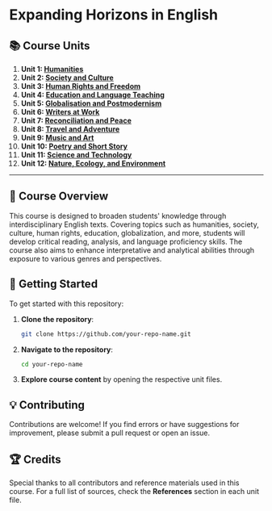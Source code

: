 # Expanding Horizons in English  

## 📚 Course Units  

1. **Unit 1: [Humanities](Unit-1_Humanities.md)**  
2. **Unit 2: [Society and Culture](Unit-2_Society_and_Culture.md)**  
3. **Unit 3: [Human Rights and Freedom](unit-3.md)**  
4. **Unit 4: [Education and Language Teaching](unit-4.md)**  
5. **Unit 5: [Globalisation and Postmodernism](unit-5.md)**  
6. **Unit 6: [Writers at Work](unit-6.md)**  
7. **Unit 7: [Reconciliation and Peace](unit-7.md)**  
8. **Unit 8: [Travel and Adventure](unit-8.md)**  
9. **Unit 9: [Music and Art](unit-9.md)**  
10. **Unit 10: [Poetry and Short Story](unit-10.md)**  
11. **Unit 11: [Science and Technology](unit-11.md)**  
12. **Unit 12: [Nature, Ecology, and Environment](unit-12.md)**  

---  

## 📖 Course Overview  
This course is designed to broaden students' knowledge through interdisciplinary English texts. Covering topics such as humanities, society, culture, human rights, education, globalization, and more, students will develop critical reading, analysis, and language proficiency skills. The course also aims to enhance interpretative and analytical abilities through exposure to various genres and perspectives.  

## 🚀 Getting Started  
To get started with this repository:  

1. **Clone the repository**:  
   ```bash  
   git clone https://github.com/your-repo-name.git  
   ```  

2. **Navigate to the repository**:  
   ```bash  
   cd your-repo-name  
   ```  

3. **Explore course content** by opening the respective unit files.  

## 💡 Contributing  
Contributions are welcome! If you find errors or have suggestions for improvement, please submit a pull request or open an issue.  

## 🏆 Credits  
Special thanks to all contributors and reference materials used in this course. For a full list of sources, check the **References** section in each unit file.  
